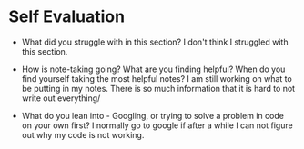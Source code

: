 # Self Evaluation

- What did you struggle with in this section?
I don't think I struggled with this section.

- How is note-taking going? What are you finding helpful? When do you find yourself taking the most helpful notes?
I am still working on what to be putting in my notes. There is so much information that it is hard to not write out everything/

- What do you lean into - Googling, or trying to solve a problem in code on your own first?
I normally go to google if after a while I can not figure out why my code is not working.
